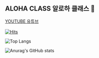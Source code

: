 ## ALOHA CLASS 알로하 클래스 🌴

<a href="https://www.youtube.com/@alohaclass8075" target="_blank">YOUTUBE 유튜브</a>
<br><br>
[![Hits](https://hits.seeyoufarm.com/api/count/incr/badge.svg?url=https%3A%2F%2Fgithub.com%2FALOHA-CLASS&count_bg=%23252090&title_bg=%23FF0000&icon=youtubetv.svg&icon_color=%23E7E7E7&title=ALOLA-CLASS&edge_flat=false)](https://hits.seeyoufarm.com)


<!--
![Anurag's GitHub stats](https://github-readme-stats.vercel.app/api?username=wwwalohacampus&theme=default&show_icons=true)

-->

![Top Langs](https://github-readme-stats.vercel.app/api/top-langs/?username=wwwalohacampus&layout=compact&locale=kr)

![Anurag's GitHub stats](https://github-readme-stats-git-masterorgs-github-readme-stats-team.vercel.app/api?username=wwwalohacampus&include_orgs=true&count_private=true&show_icons=true&theme=nightowl&locale=kr)

<!--
![Anurag's GitHub stats](https://github-readme-stats-git-masterorgs-github-readme-stats-team.vercel.app/api?username=wwwalohacampus&include_orgs=true&count_private=true&show_icons=true&theme=nightowl&locale=en)
-->




<!--

**Here are some ideas to get you started:**

🙋‍♀️ A short introduction - what is your organization all about?
🌈 Contribution guidelines - how can the community get involved?
👩‍💻 Useful resources - where can the community find your docs? Is there anything else the community should know?
🍿 Fun facts - what does your team eat for breakfast?
🧙 Remember, you can do mighty things with the power of [Markdown](https://docs.github.com/github/writing-on-github/getting-started-with-writing-and-formatting-on-github/basic-writing-and-formatting-syntax)
-->

